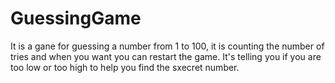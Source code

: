 # GuessingGame  
It is a gane for guessing a number from 1 to 100, it is counting the number of tries and when you want you can restart the game. It's telling you if you are too low or too high to help you find the sxecret number.

